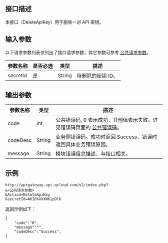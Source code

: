 ## 接口描述

本接口（DeleteApiKey）用于删除一对 API 密钥。

## 输入参数

以下请求参数列表仅列出了接口请求参数，其它参数可参考 [公共请求参数](/document/api/213/6976)。

| 参数名称     | 是否必选 | 类型     | 描述        |
| -------- | ---- | ------ | --------- |
| secretId | 是    | String | 待删除的密钥 ID。 |

## 输出参数

| 参数名称     | 类型     | 描述                                       |
| -------- | ------ | ---------------------------------------- |
| code     | Int    | 公共错误码, 0 表示成功，其他值表示失败。详见错误码页面的 <a href="/document/api/377/4173" title="公共错误码">公共错误码</a>。 |
| codeDesc | String | 业务侧错误码。成功时返回 Success，错误时返回具体业务错误原因。       |
| message  | String | 模块错误信息描述，与接口相关。                          |

## 示例 
```
http://apigateway.api.qcloud.com/v2/index.php?
&<公共请求参数>
&Action=DeleteApiKey
&secretId=AKIDXXXXWKipDlK
```
返回示例如下：
```
{
    "code":"0",
    "message":"",
    "codeDesc":"Success", 
}
```




